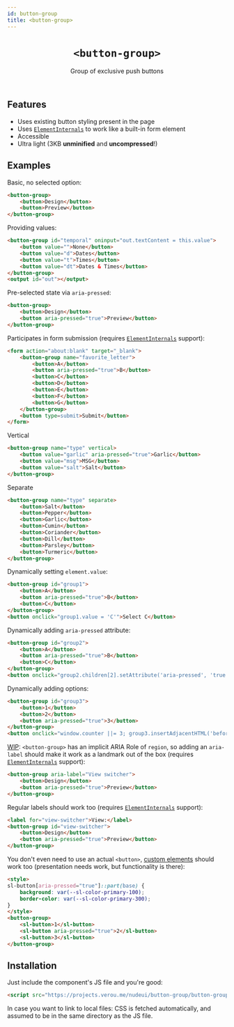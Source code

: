 ```yaml
---
id: button-group
title: <button-group>
---
```


<header>

# `<button-group>`

Group of exclusive push buttons

</header>

<main>

## Features

- Uses existing button styling present in the page
- Uses [`ElementInternals`](https://developer.mozilla.org/en-US/docs/Web/API/ElementInternals) to work like a built-in form element
- Accessible
- Ultra light (3KB **unminified** and **uncompressed**!)


## Examples

Basic, no selected option:

```html
<button-group>
	<button>Design</button>
	<button>Preview</button>
</button-group>
```

Providing values:

```html
<button-group id="temporal" oninput="out.textContent = this.value">
	<button value="">None</button>
	<button value="d">Dates</button>
	<button value="t">Times</button>
	<button value="dt">Dates & Times</button>
</button-group>
<output id="out"></output>
```

Pre-selected state via `aria-pressed`:

```html
<button-group>
	<button>Design</button>
	<button aria-pressed="true">Preview</button>
</button-group>
```

Participates in form submission (requires [`ElementInternals`](https://developer.mozilla.org/en-US/docs/Web/API/ElementInternals) support):

```html
<form action="about:blank" target="_blank">
	<button-group name="favorite_letter">
		<button>A</button>
		<button aria-pressed="true">B</button>
		<button>C</button>
		<button>D</button>
		<button>E</button>
		<button>F</button>
		<button>G</button>
	</button-group>
	<button type=submit>Submit</button>
</form>
```

Vertical

```html
<button-group name="type" vertical>
	<button value="garlic" aria-pressed="true">Garlic</button>
	<button value="msg">MSG</button>
	<button value="salt">Salt</button>
</button-group>
```

Separate

```html
<button-group name="type" separate>
	<button>Salt</button>
	<button>Pepper</button>
	<button>Garlic</button>
	<button>Cumin</button>
	<button>Coriander</button>
	<button>Dill</button>
	<button>Parsley</button>
	<button>Turmeric</button>
</button-group>
```

Dynamically setting `element.value`:

```html
<button-group id="group1">
	<button>A</button>
	<button aria-pressed="true">B</button>
	<button>C</button>
</button-group>
<button onclick="group1.value = 'C'">Select C</button>
```

Dynamically adding `aria-pressed` attribute:

```html
<button-group id="group2">
	<button>A</button>
	<button aria-pressed="true">B</button>
	<button>C</button>
</button-group>
<button onclick="group2.children[2].setAttribute('aria-pressed', 'true')">Select C</button>
```

Dynamically adding options:

```html
<button-group id="group3">
	<button>1</button>
	<button>2</button>
	<button aria-pressed="true">3</button>
</button-group>
<button onclick="window.counter ||= 3; group3.insertAdjacentHTML('beforeend', `<button aria-pressed=true>${++counter}</button>`)">Add option</button>
```

[WIP](https://twitter.com/LeonieWatson/status/1547544701036888065):
`<button-group>` has an implicit ARIA Role of `region`, so adding an `aria-label` should make it work as a landmark out of the box
(requires [`ElementInternals`](https://developer.mozilla.org/en-US/docs/Web/API/ElementInternals) support):

```html
<button-group aria-label="View switcher">
	<button>Design</button>
	<button aria-pressed="true">Preview</button>
</button-group>
```

Regular labels should work too (requires [`ElementInternals`](https://developer.mozilla.org/en-US/docs/Web/API/ElementInternals) support):

```html
<label for="view-switcher">View:</label>
<button-group id="view-switcher">
	<button>Design</button>
	<button aria-pressed="true">Preview</button>
</button-group>
```

You don't even need to use an actual `<button>`, [custom elements](https://shoelace.style/components/button?id=css-parts)
should work too
(presentation needs work, but functionality is there):

```html
<style>
sl-button[aria-pressed="true"]::part(base) {
	background: var(--sl-color-primary-100);
	border-color: var(--sl-color-primary-300);
}
</style>
<button-group>
	<sl-button>1</sl-button>
	<sl-button aria-pressed="true">2</sl-button>
	<sl-button>3</sl-button>
</button-group>
```

## Installation

Just include the component's JS file and you're good:

```html
<script src="https://projects.verou.me/nudeui/button-group/button-group.js" type="module"></script>
```

In case you want to link to local files: CSS is fetched automatically, and assumed to be in the same directory as the JS file.

</main>
